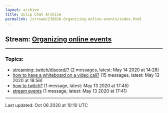 ```yaml
---
layout: archive
title: Zulip Chat Archive
permalink: /stream/238828-Organizing-online-events/index.html
---
```


## Stream: [Organizing online events](https://leanprover-community.github.io/archive/stream/238828-Organizing-online-events/index.html)
---

### Topics:

* [streaming: twitch/discord/?](topic/streaming.3A.20twitch.2Fdiscord.2F.3F.html) (2 messages, latest: May 14 2020 at 14:28)
* [how to have a whiteboard on a video call?](topic/how.20to.20have.20a.20whiteboard.20on.20a.20video.20call.3F.html) (15 messages, latest: May 13 2020 at 18:56)
* [how to twitch?](topic/how.20to.20twitch.3F.html) (1 message, latest: May 13 2020 at 17:45)
* [stream events](topic/stream.20events.html) (1 message, latest: May 13 2020 at 17:41)

<hr><p>Last updated: Oct 06 2020 at 10:10 UTC</p>